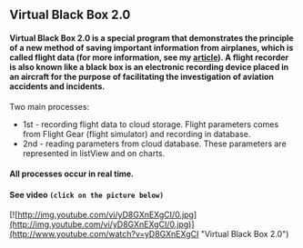 ## Virtual Black Box 2.0
#### Virtual Black Box 2.0 is a special program that demonstrates the principle of a new method of saving important information from airplanes, which is called flight data (for more information, see my [article](http://jrnl.nau.edu.ua/index.php/ESU/article/viewFile/11682/15519 "CONTROL OF FLIGHT PARAMETERS WITH CLOUDY TECHNOLOGIES")). A flight recorder is also known like a black box is an electronic recording device placed in an aircraft for the purpose of facilitating the investigation of aviation accidents and incidents.
Two main processes:
* 1st - recording flight data to cloud storage. Flight parameters comes from Flight Gear (flight simulator) and recording in database.
* 2nd - reading parameters from cloud database. These parameters are represented in listView and on charts.
#### All processes occur in real time.

#### See video `(click on the picture below)`

[![http://img.youtube.com/vi/yD8GXnEXgCI/0.jpg](http://img.youtube.com/vi/yD8GXnEXgCI/0.jpg)](http://www.youtube.com/watch?v=yD8GXnEXgCI "Virtual Black Box 2.0")
